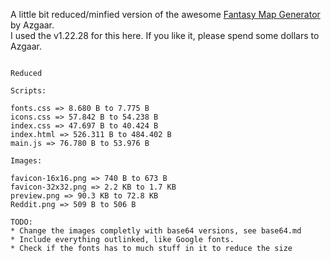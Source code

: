 A little bit reduced/minfied version of the awesome [Fantasy Map Generator](https://azgaar.github.io/Fantasy-Map-Generator) by Azgaar.  
I used the v1.22.28 for this here. If you like it, please spend some dollars to Azgaar.

~~~~~

Reduced

Scripts:  

fonts.css => 8.680 B to 7.775 B  
icons.css => 57.842 B to 54.238 B  
index.css => 47.697 B to 40.424 B   
index.html => 526.311 B to 484.402 B  
main.js => 76.780 B to 53.976 B  

Images:

favicon-16x16.png => 740 B to 673 B
favicon-32x32.png => 2.2 KB to 1.7 KB
preview.png => 90.3 KB to 72.8 KB
Reddit.png => 509 B to 506 B  

TODO:  
* Change the images completly with base64 versions, see base64.md  
* Include everything outlinked, like Google fonts.
* Check if the fonts has to much stuff in it to reduce the size
